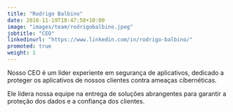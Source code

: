 ```yaml
---
title: "Rodrigo Balbino"
date: 2018-11-19T10:47:58+10:00
image: "images/team/rodrigobalbino.jpeg"
jobtitle: "CEO"
linkedinurl: "https://www.linkedin.com/in/rodrigo-balbino/"
promoted: true
weight: 1
---
```


Nosso CEO é um líder experiente em segurança de aplicativos, dedicado a proteger os aplicativos de nossos clientes contra ameaças cibernéticas. 

Ele lidera nossa equipe na entrega de soluções abrangentes para garantir a proteção dos dados e a confiança dos clientes.
